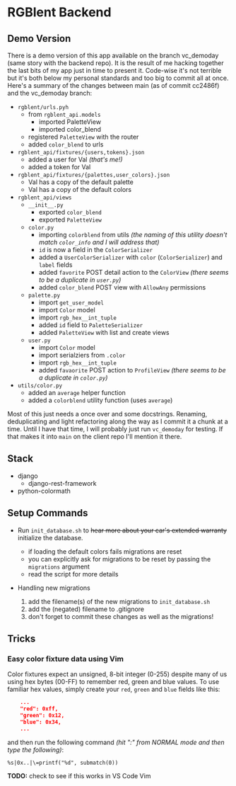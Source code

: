 # RGBlent Backend

## Demo Version

There is a demo version of this app available on the branch vc_demoday (same story with the backend repo). It is the result of me hacking together the last bits of my app just in time to present it. Code-wise it's not terrible but it's both below my personal standards and too big to commit all at once. Here's a summary of the changes between main (as of commit cc2486f) and the vc_demoday branch:

- `rgblent/urls.pyh`
  - from `rgblent_api.models`
    - imported PaletteView
    - imported color_blend
  - registered `PaletteView` with the router
  - added `color_blend` to urls
- `rgblent_api/fixtures/{users,tokens}.json`
  - added a user for Val *(that's me!)*
  - added a token for Val
- `rgblent_api/fixtures/{palettes,user_colors}.json`
  - Val has a copy of the default palette
  - Val has a copy of the default colors
- `rgblent_api/views`
  - `__init__.py`
    - exported `color_blend`
    - exported `PaletteView`
  - `color.py`
    - importing `colorblend` from utils *(the naming of this utility doesn't match `color_info` and I will address that)*
    - `id` is now a field in the `ColorSerializer`
    - added a `UserColorSerializer` with `color` (`ColorSerializer`) and `label` fields
    - added `favorite` POST detail action to the `ColorView` *(there seems to be a duplicate in `user.py`)* 
    - added `color_blend` POST view with `AllowAny` permissions
  - `palette.py`
    - import `get_user_model`
    - import `Color` model
    - import `rgb_hex__int_tuple`
    - added `id` field to `PaletteSerializer`
    - added `PaletteView` with list and create views
  - `user.py`
    - import `Color` model
    - import serialziers from `.color`
    - import `rgb_hex__int_tuple`
    - added `favaorite` POST action to `ProfileView` *(there seems to be a duplicate in `color.py`)*
- `utils/color.py`
  - added an `average` helper function
  - added a `colorblend` utility function (uses `average`)

Most of this just needs a once over and some docstrings. Renaming, deduplicating and light refactoring along the way as I commit it a chunk at a time. Until I have that time, I will probably just run `vc_demoday` for testing. If that makes it into `main` on the client repo I'll mention it there.
    
## Stack

- django
	- django-rest-framework
- python-colormath

## Setup Commands

- Run `init_database.sh` to ~~hear more about your car's extended warranty~~ initialize the database.
	- if loading the default colors fails migrations are reset
	- you can explicitly ask for migrations to be reset by passing the `migrations` argument
	- read the script for more details

- Handling new migrations
	1) add the filename(s) of the new migrations to `init_database.sh`
	2) add the (negated) filename to .gitignore
	3) don't forget to commit these changes as well as the migrations!

## Tricks

### Easy color fixture data using Vim

Color fixtures expect an unsigned, 8-bit integer (0-255) despite many of us using hex bytes (00-FF) to remember red, green and blue values. To use familiar hex values, simply create your `red`, `green` and `blue` fields like this:

```json
	...
	"red": 0xff,
	"green": 0x12,
	"blue": 0x34,
	...
```

and then run the following command *(hit ":" from NORMAL mode and then type the following)*: 

```
%s|0x..|\=printf("%d", submatch(0))
```

**TODO:** check to see if this works in VS Code Vim
